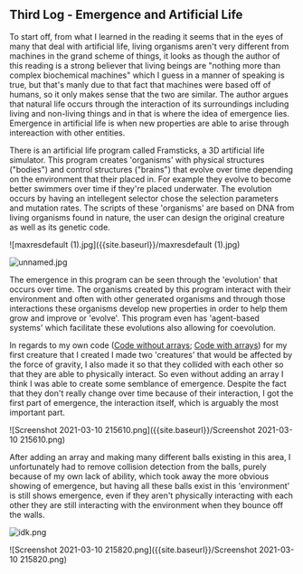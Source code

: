 ## Third Log - Emergence and Artificial Life

To start off, from what I learned in the reading it seems that in the eyes of many that deal with artificial life, living organisms aren't very different from machines in the grand scheme of things, it looks as though the author of this reading is a strong believer that living beings are "nothing more than complex biochemical machines" which I guess in a manner of speaking is true, but that's manly due to that fact that machines were based off of humans, so it only makes sense that the two are similar. The author argues that natural life occurs through the interaction of its surroundings including living and non-living things and in that is where the idea of emergence lies. Emergence in artificial life is when new properties are able to arise through intereaction with other entities. 

There is an artificial life program called Framsticks, a 3D artificial life simulator. This program creates 'organisms' with physical structures ("bodies") and control structures ("brains") that evolve over time depending on the environment that their placed in. For example they evolve to become better swimmers over time if they're placed underwater. The evolution occurs by having an intellegent selector chose the selection parameters and mutation rates. The scripts of these 'organisms' are based on DNA from living organisms found in nature, the user can design the original creature as well as its genetic code. 

![maxresdefault (1).jpg]({{site.baseurl}}/maxresdefault (1).jpg)

![unnamed.jpg]({{site.baseurl}}/unnamed.jpg)

The emergence in this program can be seen through the 'evolution' that occurs over time. The organisms created by this program interact with their environment and often with other generated organisms and through those interactions these organisms develop new properties in order to help them grow and improve or 'evolve'. This program even has 'agent-based systems' which facilitate these evolutions also allowing for coevolution. 

In regards to my own code ([Code without arrays](https://editor.p5js.org/quincywashington/sketches/IJjRw_Vy8); [Code with arrays](https://editor.p5js.org/quincywashington/sketches/MPpGu7A4v)) for my first creature that I created I made two 'creatures' that would be affected by the force of gravity, I also made it so that they collided with each other so that they are able to physically interact. So even without adding an array I think I was able to create some semblance of emergence. Despite the fact that they don't really change over time because of their interaction, I got the first part of emergence, the interaction itself, which is arguably the most important part.  

![Screenshot 2021-03-10 215610.png]({{site.baseurl}}/Screenshot 2021-03-10 215610.png)

After adding an array and making many different balls existing in this area, I unfortunately had to remove collision detection from the balls, purely because of my own lack of ability, which took away the more obvious showing of emergence, but having all these balls exist in this 'environment' is still shows emergence, even if they aren't physically interacting with each other they are still interacting with the environment when they bounce off the walls. 

![idk.png]({{site.baseurl}}/idk.png)

![Screenshot 2021-03-10 215820.png]({{site.baseurl}}/Screenshot 2021-03-10 215820.png)
